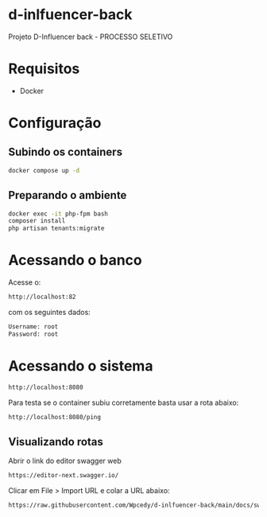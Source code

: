 # d-inlfuencer-back
Projeto D-Influencer back - PROCESSO SELETIVO

# Requisitos
- Docker

# Configuração

## Subindo os containers
```sh
docker compose up -d
```

## Preparando o ambiente
```sh
docker exec -it php-fpm bash
composer install
php artisan tenants:migrate
```

# Acessando o banco
Acesse o:
```sh
http://localhost:82
```
com os seguintes dados:
```sh
Username: root
Password: root
```

# Acessando o sistema
```sh
http://localhost:8080
```
Para testa se o container subiu corretamente basta usar a rota abaixo:
```sh
http://localhost:8080/ping
```

## Visualizando rotas

Abrir o link do editor swagger web
```sh
https://editor-next.swagger.io/
```
Clicar em File > Import URL e colar a URL abaixo:
```sh
https://raw.githubusercontent.com/Wpcedy/d-inlfuencer-back/main/docs/swagger.yaml
```